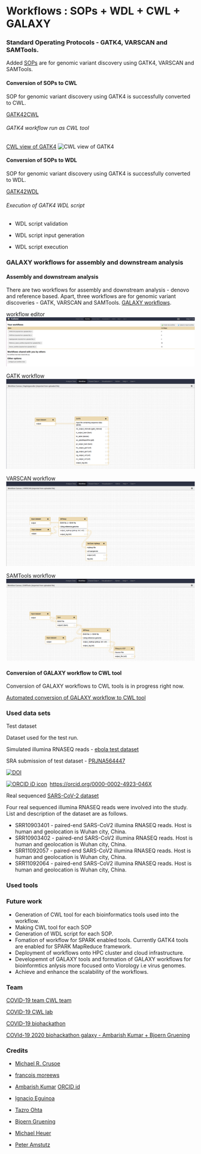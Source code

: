 # Workflows : SOPs + WDL + CWL + GALAXY

### Standard Operating Protocols - GATK4, VARSCAN and SAMTools.

Added [SOPs](https://github.com/common-workflow-lab/2020-covid-19-bh/tree/master/Ambarish_Kumar_SOP) are for genomic variant discovery using GATK4, VARSCAN and SAMTools.

#### Conversion of SOPs to CWL

SOP for genomic variant discovery using GATK4 is successfully converted to CWL.

[GATK42CWL](https://github.com/common-workflow-lab/2020-covid-19-bh/blob/master/Ambarish_Kumar_SOP/Ambarish_Kumar_SOP-GATK-SAR-CoV-2.cwl)

###### GATK4 workflow run as CWL tool
[CWL view of GATK4](https://view.commonwl.org/workflows/github.com/mr-c/2020-covid-19-bh-viz/blob/master/Ambarish_Kumar_SOP/Ambarish_Kumar_SOP-GATK-SAR-CoV-2.cwl)
![CWL view of GATK4](https://github.com/heuermh/bh20-workflows-bhxiv/blob/master/Ambarish_Kumar_workflows/Ambarish_Kumar_SOP/graph.svg
)

#### Conversion of SOPs to WDL
SOP for genomic variant discovery using GATK4 is successfully converted to WDL.

[GATK42WDL](https://github.com/common-workflow-lab/2020-covid-19-bh/blob/master/Ambarish_Kumar_SOP/GATK4.wdl)

###### Execution of GATK4 WDL script

- WDL script validation

- WDL script input generation

- WDL script execution 


### GALAXY workflows for assembly and downstream analysis

#### Assembly and downstream analysis

There are two workflows for assembly and downstream analysis - denovo and reference based. Apart, three workflows are for genomic variant discoveries - GATK, VARSCAN and SAMTools.
[GALAXY workflows](https://github.com/common-workflow-lab/2020-covid-19-bh/tree/master/Ambarish_Kumar_GALAXY-workflow).

workflow editor
![workflow editor](https://github.com/common-workflow-lab/2020-covid-19-bh/blob/master/Ambarish_Kumar_GALAXY-workflow/workflowEditor.png
)

GATK workflow
![GATK workflow](https://github.com/common-workflow-lab/2020-covid-19-bh/blob/master/Ambarish_Kumar_GALAXY-workflow/haplotypecaller.png)

VARSCAN workflow
![VARSCAN workflow](https://github.com/common-workflow-lab/2020-covid-19-bh/blob/master/Ambarish_Kumar_GALAXY-workflow/varscan.png)

SAMTools workflow
![SAMTools workflow](https://github.com/common-workflow-lab/2020-covid-19-bh/blob/master/Ambarish_Kumar_GALAXY-workflow/samtools.png)

#### Conversion of GALAXY workflow to CWL tool

Conversion of GALAXY workflows to CWL tools is in progress right now.

[Automated conversion of GALAXY workflow to CWL tool](https://github.com/workflowhub-eu/galaxy2cwl)

### Used data sets

Test dataset

Dataset used for the test run.

Simulated illumina RNASEQ reads - [ebola test dataset](https://github.com/ambarishK/simulatedEbolaDataset)

SRA submission of test dataset - [PRJNA564447](https://www.ncbi.nlm.nih.gov/bioproject/PRJNA564447)

[![DOI](https://zenodo.org/badge/DOI/10.5281/zenodo.3407828.svg)](https://doi.org/10.5281/zenodo.3407828)<div itemscope itemtype="https://schema.org/Person"><a itemprop="sameAs" content="https://orcid.org/0000-0002-4923-046X" href="https://orcid.org/0000-0002-4923-046X" target="orcid.widget" rel="noopener noreferrer" style="vertical-align:top;"><img src="https://orcid.org/sites/default/files/images/orcid_16x16.png" style="width:1em;margin-right:.5em;" alt="ORCID iD icon">https://orcid.org/0000-0002-4923-046X</a></div>

Real sequenced [SARS-CoV-2 dataset](https://usegalaxy.eu/u/bgruening/h/45-sra-sars-cov-2-datasets-to-play-with)

Four real sequenced illumina RNASEQ reads were involved into the study. List and description of the dataset are as follows.

- SRR10903401 - paired-end SARS-CoV2 illumina RNASEQ reads. Host is human and geolocation is Wuhan city, China.
- SRR10903402 - paired-end SARS-CoV2 illumina RNASEQ reads. Host is human and geolocation is Wuhan city, China.
- SRR11092057 - paired-end SARS-CoV2 illumina RNASEQ reads. Host is human and geolocation is Wuhan city, China.
- SRR11092064 - paired-end SARS-CoV2 illumina RNASEQ reads. Host is human and geolocation is Wuhan city, China.

### Used tools

### Future work

- Generation of CWL tool for each bioinformatics tools used into the workflow.
- Making CWL tool for each SOP
- Generation of WDL script for each SOP.
- Fomation of workflow for SPARK enabled tools. Currently GATK4 tools are enabled for SPARK MapReduce framework.
- Deployment of workflows onto HPC cluster and cloud infrastructure.
- Developemnt of GALAXY tools and formation of GALAXY workflows for bioinformtics anlysis more focused onto Viorology i.e virus genomes.
- Achieve and enhance the scalability of the workflows.

### Team

[COVID-19 team CWL team](https://github.com/orgs/common-workflow-lab/teams/covid-19)

[COVID-19 CWL lab](https://github.com/common-workflow-lab)

[COVID-19 biohackathon](https://github.com/common-workflow-lab/2020-covid-19-bh)

[COVId-19 2020 biohackathon galaxy - Ambarish Kumar + Bjoern Gruening](https://github.com/bgruening/bh20-workflows-bhxiv/tree/master/galaxy)


### Credits

- [Michael R. Crusoe](https://github.com/mr-c)

- [francois moreews](https://github.com/fjrmoreews)

- [Ambarish Kumar](https://github.com/ambarishK) [ORCID id](https://orcid.org/0000-0002-4923-046X )

- [Ignacio Eguinoa](https://github.com/ieguinoa)

- [Tazro Ohta](https://github.com/inutano)

- [Bjoern Gruening ](https://github.com/bgruening)

- [Michael Heuer](https://github.com/heuermh)

- [Peter Amstutz](https://github.com/tetron)


